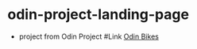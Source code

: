 # odin-project-landing-page
- project from Odin Project
#Link
[Odin Bikes](https://kehinde13.github.io/odin-project-landing-page/)
